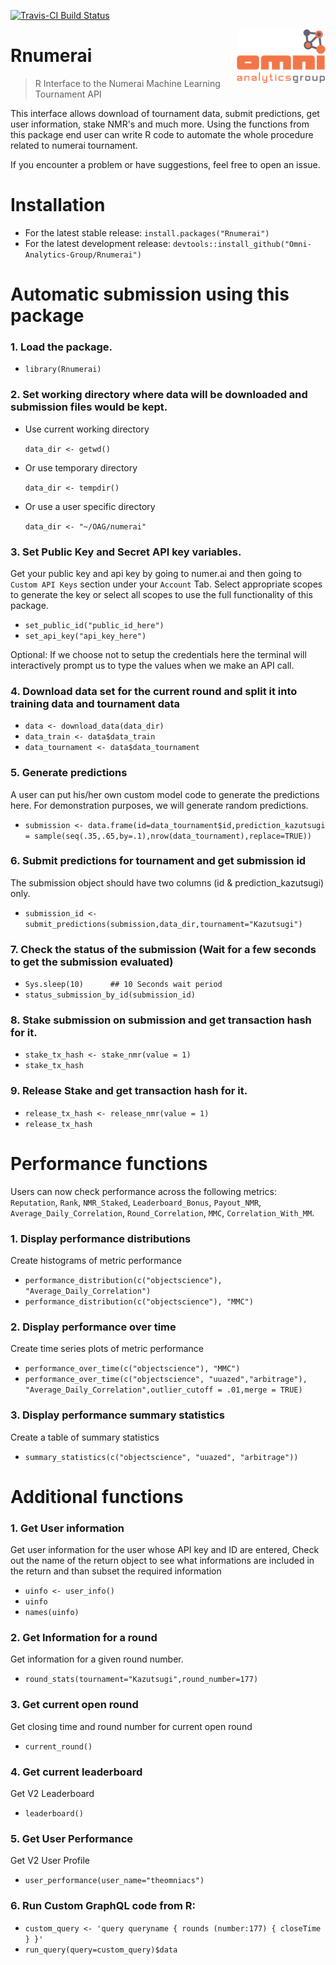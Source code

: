 [![Travis-CI Build Status](https://travis-ci.org/Omni-Analytics-Group/Rnumerai.svg?branch=master)](https://travis-ci.org/Omni-Analytics-Group/Rnumerai)

<a href="https://omnianalytics.io" target="_blank"><img src="man/figures/OAG_CLR_web_small.png" align="right"/></a>

# Rnumerai 
> R Interface to the Numerai Machine Learning Tournament API

This interface allows download of tournament data, submit predictions, get user information, stake NMR's and much more.
Using the functions from this package end user can write R code to automate the whole procedure related to numerai tournament.

If you encounter a problem or have suggestions, feel free to open an issue.

# Installation

- For the latest stable release: `install.packages("Rnumerai")`
- For the latest development release: `devtools::install_github("Omni-Analytics-Group/Rnumerai")`

# Automatic submission using this package

### 1. Load the package.

-   `library(Rnumerai)`

### 2. Set working directory where data will be downloaded and submission files would be kept.

- Use current working directory

    `data_dir <- getwd()`

- Or use temporary directory

    `data_dir <- tempdir()`

- Or use a user specific directory

    `data_dir <- "~/OAG/numerai"`

### 3. Set Public Key and Secret API key variables.

Get your public key and api key by going to numer.ai and then going to `Custom API Keys` section under your `Account` Tab. Select appropriate scopes to generate the key or select all scopes to use the full functionality of this package.

-   `set_public_id("public_id_here")`
-   `set_api_key("api_key_here")`

Optional: If we choose not to setup the credentials here the terminal will interactively prompt us to type the values when we make an API call.

### 4. Download data set for the current round and split it into training data and tournament data 

-    `data <- download_data(data_dir)`
-    `data_train <- data$data_train`
-    `data_tournament <- data$data_tournament`

### 5. Generate predictions

A user can put his/her own custom model code to generate the predictions here. For demonstration purposes, we will generate random predictions.

-   `submission <- data.frame(id=data_tournament$id,prediction_kazutsugi = sample(seq(.35,.65,by=.1),nrow(data_tournament),replace=TRUE))`

### 6. Submit predictions for tournament and get submission id

The submission object should have two columns (id & prediction_kazutsugi) only.

-    `submission_id <- submit_predictions(submission,data_dir,tournament="Kazutsugi")`

### 7. Check the status of the submission (Wait for a few seconds to get the submission evaluated)

-   `Sys.sleep(10)      ## 10 Seconds wait period`
-   `status_submission_by_id(submission_id)`
    
### 8. Stake submission on submission and get transaction hash for it.

-   `stake_tx_hash <- stake_nmr(value = 1)`
-   `stake_tx_hash`

### 9. Release Stake and get transaction hash for it.

-   `release_tx_hash <- release_nmr(value = 1)`
-   `release_tx_hash`

# Performance functions

Users can now check performance across the following metrics: `Reputation`, `Rank`, `NMR_Staked`, `Leaderboard_Bonus`, `Payout_NMR`, `Average_Daily_Correlation`, `Round_Correlation`, `MMC`, `Correlation_With_MM`.

### 1. Display performance distributions

Create histograms of metric performance

- `performance_distribution(c("objectscience"), "Average_Daily_Correlation")`
- `performance_distribution(c("objectscience"), "MMC")`

### 2. Display performance over time

Create time series plots of metric performance

- `performance_over_time(c("objectscience"), "MMC")`
- `performance_over_time(c("objectscience", "uuazed","arbitrage"), "Average_Daily_Correlation",outlier_cutoff = .01,merge = TRUE)`

### 3. Display performance summary statistics

Create a table of summary statistics

- `summary_statistics(c("objectscience", "uuazed", "arbitrage"))`

# Additional functions

### 1. Get User information

Get user information for the user whose API key and ID are entered, Check out the name of the return object to see what informations are included in the return and than subset the required information

-   `uinfo <- user_info()`
-   `uinfo`
-   `names(uinfo)`

### 2. Get Information for a round
Get information for a given round number.

-   `round_stats(tournament="Kazutsugi",round_number=177)`

### 3. Get current open round
Get closing time and round number for current open round

-   `current_round()`

### 4. Get current leaderboard
Get V2 Leaderboard

-   `leaderboard()`

### 5. Get User Performance
Get V2 User Profile 

-   `user_performance(user_name="theomniacs")`

### 6. Run Custom GraphQL code from R:

-   `custom_query <- 'query queryname {
    					rounds (number:177) {
    						closeTime
    					}
    				}'`
-   `run_query(query=custom_query)$data`
